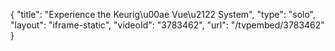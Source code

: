 {
    "title": "Experience the Keurig\u00ae  Vue\u2122 System",
    "type": "solo",
    "layout": "iframe-static",
    "videoId": "3783462",
    "url": "\/tvpembed\/3783462"
}